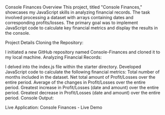 
Console Finances
Overview
This project, titled "Console Finances," showcases my JavaScript skills in analyzing financial records. The task involved processing a dataset with arrays containing dates and corresponding profits/losses. The primary goal was to implement JavaScript code to calculate key financial metrics and display the results in the console.

Project Details
Cloning the Repository:

I initiated a new GitHub repository named Console-Finances and cloned it to my local machine.
Analyzing Financial Records:

I delved into the index.js file within the starter directory.
Developed JavaScript code to calculate the following financial metrics:
Total number of months included in the dataset.
Net total amount of Profit/Losses over the entire period.
Average of the changes in Profit/Losses over the entire period.
Greatest increase in Profit/Losses (date and amount) over the entire period.
Greatest decrease in Profit/Losses (date and amount) over the entire period.
Console Output:

Live Application: Console Finances - Live Demo

